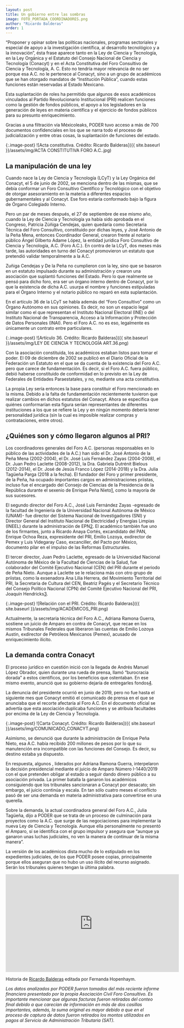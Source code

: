 ```yaml
---
layout: post 
title: Un gobierno entre las sombras
image: FOTO_PORTADA_COORDINADORES.png
author: "Ricardo Balderas"
order: 1
---
```



“Proponer y opinar sobre las políticas nacionales, programas sectoriales y especial de apoyo a la investigación científica, al desarrollo tecnológico y a la innovación”, ésta frase aparece tanto en la Ley de Ciencia y Tecnología, en la Ley Orgánica y el Estatuto del Consejo Nacional de Ciencia y Tecnología (Conacyt) y en el Acta Constitutiva del Foro Consultivo de Ciencia y Tecnología, A. C. Esto  no tendría mayor relevancia de no ser porque esa A.C. no le pertenece al Conacyt, sino a un grupo de académicos que se han otorgado mandatos de “Institución Pública”, cuando estas funciones están reservadas al Estado Mexicano. 

Esta suplantación de roles ha permitido que algunos de esos académicos vinculados al Partido Revolucionario Institucional (PRI) realicen funciones como la gestión de fondos públicos, el apoyo a los legisladores en la generación de leyes en materia científica y el ejercicio de fondos públicos para su presunto enriquecimiento.  

Gracias a una filtración vía Méxicoleaks, PODER tuvo acceso a más de 700 documentos confidenciales en los que se narra todo el proceso de judicialización y entre otras cosas, la suplantación de funciones del estado.

{:.image-post}
![Acta constitutiva. Crédito: Ricardo Balderas]({{ site.baseurl }}/assets/img/ACTA CONSTITUTIVA FORO A.C..jpg)

## La manipulación de una ley

Cuando nace la Ley de Ciencia y Tecnología (LCyT) y la Ley Orgánica del Conacyt, el 5 de junio de 2002, se menciona dentro de las mismas, que se debía conformar un Foro Consultivo Científico y Tecnológico con el objetivo de otorgar asesoramiento en la materia a diferentes espacios gubernamentales y al Conacyt. Ese foro estaría conformado bajo la figura de Órgano Colegiado Interno. 

Pero un par de meses después, el 27 de septiembre de ese mismo año, cuando la Ley de Ciencia y Tecnología ya había sido aprobada en el Congreso, Patricia Zúñiga Cendejas, quien quedaría como Secretaria Técnica del Foro Consultivo, constituido por dichas leyes, y José Antonio de la Peña Mena, entonces Coordinador General, crearon frente al notario público Ángel Gilberto Adame López, la entidad jurídica Foro Consultivo de Ciencia y Tecnología, A.C. (Foro A.C.). En contra de la LCyT, dos meses más tarde, las autoridades en turno del Conacyt promovieron un estatuto que pretendió validar temporalmente a la A.C.

Zuñiga Cendejas y De la Peña no cumplieron con la ley, sino que se basaron en un estatuto impulsado durante su administración y crearon una asociación que suplantó funciones del Estado. Pero lo que realmente se pensó para dicho foro, era ser un órgano interno dentro de Conacyt, por lo que la existencia de dicha A.C. usurpa el nombre y funciones estipuladas para el Órgano Interno y el notario público no reparó en esta suplantación. 

En el artículo 36 de la LCyT se habla además del “Foro Consultivo” como un Órgano Autónomo en sus opiniones. Es decir, no son un espacio legal similar como el que representan el Instituto Nacional Electoral (INE) o del Instituto Nacional de Transparencia, Acceso a la Información y Protección de Datos Personales (INAI). Pero el Foro A.C. no es eso, legalmente es únicamente un contrato entre particulares.

{:.image-post}
![Artículo 36. Crédito: Ricardo Balderas]({{ site.baseurl }}/assets/img/LEY DE CIENCIA Y TECNOLOGÍA ART.36.png)

Con la asociación constituida, los académicos estaban listos para tomar el poder. El 09 de diciembre de 2002 se publicó en el Diario Oficial de la Federación un Estatuto en el que se da cuenta de la existencia del Foro A.C. pero que carece de fundamentación. Es decir, si el Foro A.C. fuera público, debió haberse constituido de conformidad en lo previsto en la Ley de Federales de Entidades Paraestatales, y no, mediante una acta constitutiva. 

La propia Ley sería entonces la base para constituir el Foro mencionado en la misma. Debido a la falta de fundamentación recientemente tuvieron que realizar cambios en dichos estatutos del Conacyt. Ahora se especifica que quiénes conformarían esta figura serían representantes de diferentes instituciones a los que se refiere la Ley y en ningún momento debería tener personalidad jurídica (sin la cual es imposible realizar compras y contrataciones, entre otros). 

## ¿Quiénes son y cómo llegaron algunos al PRI?

Los coordinadores generales del Foro A.C. (personas responsables en lo público de las actividades de la A.C.) han sido el Dr. José Antonio de la Peña Mena (2002-2004), el Dr. José Luis Fernández Zayas (2004-2008), el Dr. Juan Pedro Laclette (2008-2012), la Dra. Gabriela Dutrénit Bielous (2012-2014), el Dr. José de Jesús Franco López (2014-2018) y la Dra. Julia Tagüeña Parga (2018 a la fecha). El fundador del Foro y primer presidente, de la Peña, ha ocupado importantes cargos en administraciones priistas, incluso fue el encargado del Consejo de Ciencias de la Presidencia de la República durante el sexenio de Enrique Peña Nieto[1](https://www.canaldelcongreso.gob.mx/noticias/10210/Analizan_el_Sistema_Nacional_de_Ciencia%2C_Tecnologia_e_Innovacion_en_Mexic), como la mayoría de sus sucesores. 

El segundo director del Foro A.C., José Luis Fernández Zayas -egresado de la facultad de Ingeniería de la Universidad Nacional Autónoma de México (UNAM)- fue director del Sistema Nacional de Investigadores (SNI) y Director General del Instituto Nacional de Electricidad y Energías Limpias (INEEL) durante la administración de EPN[2](http://www.ii.unam.mx/es-mx/Investigacion/Academicos/Paginas/JFernandezZ.aspx). El académico también fue uno de los firmantes, junto a Ricardo Anaya Cortés, excandidato del PAN, Enrique Ochoa Reza, expresidente del PRI, Emilio Lozoya, exdirector de Pemex y Luis Videgaray Caso, excanciller, del Pacto por México, documento pilar en el impulso de las Reformas Estructurales.

El tercer director, Juan Pedro Laclette, egresado de la Universidad Nacional Autónoma de México de la Facultad de Ciencias de la Salud, fue colaborador del Comité Ejecutivo Nacional (CEN) del PRI durante el periodo de Peña Nieto. Aunque a Laclette se le relaciona más con otro grupo de priistas, como la exsenadora Ana Lilia Herrera, del Movimiento Territorial del PRI, la Secretaria de Cultura del CEN, Beatriz Pagés y el Secretario Técnico del Consejo Político Nacional (CPN) del Comité Ejecutivo Nacional del PRI, Joaquín Hendricks[3](https://www.20minutos.com.mx/noticia/b218672/pri-preve-impulso-a-ciencias-en-plataforma-politica/). 

{:.image-post}
![Relación con el PRI. Crédito: Ricardo Balderas]({{ site.baseurl }}/assets/img/ACADÉMICOS_PRI.png)

Actualmente, la secretaria técnica del Foro A.C., Adriana Ramona Guerra, sostiene un juicio de Amparo en contra de Conacyt, que recae en los mismos Tribunales Federales que liberaron las cuentas de Emilio Lozoya Austin, exdirector de Petróleos Mexicanos (Pemex), acusado de enriquecimiento ilícito.

## La demanda contra Conacyt

El proceso jurídico en cuestión inició con la llegada de Andrés Manuel López Obrador, quien durante una rueda de prensa, llamó “burocracia dorada” a estos científicos, por los beneficios que ostentaban. En ese mismo evento, anunció que su gobierno dejaría de entregarles fondos[4](https://politica.expansion.mx/mexico/2020/01/29/la-burocracia-dorada-persiste-com-amlo-cuesta-1000-mdp).

La denuncia del presidente ocurrió en junio de 2019, pero no fue hasta el siguiente mes que Conacyt emitió el comunicado de prensa en el que se anunciaba que el recorte afectaría al Foro A.C. En el documento oficial se advertía que esta asociación duplicaba funciones y se atribuía facultades por encima de la Ley de Ciencia y Tecnología.

{:.image-post}
![Carta Conacyt. Crédito: Ricardo Balderas]({{ site.baseurl }}/assets/img/COMUNICADO_CONACYT.png)

Asimismo, se denunció que durante la administración de Enrique Peña Nieto, esa A.C. había recibido 200 millones de pesos por lo que su manutención era incompatible con las funciones del Consejo. Es decir, su destino estaba ya dispuesto.

En respuesta, algunos , liderados por Adriana Ramona Guerra, interpelaron la decisión presidencial mediante el juicio de Amparo Número I-1440/2019 con el que pretenden obligar al estado a seguir dando dinero público a su asociación privada. La primer batalla la ganaron los académicos consiguiendo que los tribunales sancionaran a Conacyt por desacato; sin embargo, el juicio continúa y escala. En tan sólo cuatro meses el conflicto pasó de ser una demanda en materia administrativa para convertirse en una querella.

Sobre la demanda, la actual coordinadora general del Foro A.C., Julia Tagüeña, dijo a PODER que se trata de un proceso de culminación para proyectos como la A.C. que surge de las negociaciones para implementar la nueva Ley de Ciencia y Tecnología. Aunque ella personalmente no presentó el Amparo, sí se identifica con el grupo impulsor y asegura que “aunque ya ganaron unas luchas judiciales, no ven la manera de continuar de la misma manera”.

La versión de los académicos dista mucho de lo estipulado en los expedientes judiciales, de los que PODER posee copias, principalmente porque ellos aseguran que no hubo un uso ilícito del recurso asignado. Serán los tribunales quienes tengan la última palabra.

<div class="embed-responsive embed-responsive-16by9 mb-4">
  <iframe class="embed-responsive-item" width="560" height="315" src="https://www.youtube.com/embed/C38yCRh27kA" frameborder="0" allow="accelerometer; autoplay; encrypted-media; gyroscope; picture-in-picture" allowfullscreen></iframe>
</div>




Historia de [Ricardo Balderas](https://twitter.com/Ricky_leaks_) editada por Fernanda Hopenhaym. 

*Los datos analizados por PODER fueron tomados del más reciente informe financiero presentado por la propia Asociación Civil Foro Consultivo. Es importante mencionar que algunas facturas fueron retiradas del conteo final debido a que carecían de información en más de dos casillas importantes, además, la suma original es mayor debido a que en el proceso de captura de datos fueron retirados los montos utilizados en pagos al Servicio de Administración Tributaria (SAT).* 
